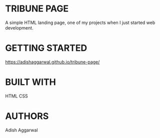 # TRIBUNE PAGE
A simple HTML landing page, one of my projects when I just started web development.


# GETTING STARTED
https://adishaggarwal.github.io/tribune-page/


# BUILT WITH
HTML
CSS


# AUTHORS
Adish Aggarwal





